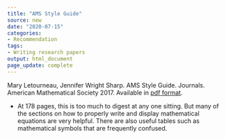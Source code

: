 ```yaml
---
title: "AMS Style Guide"
source: new
date: "2020-07-15"
categories:
- Recommendation
tags:
- Writing research papers
output: html_document
page_update: complete
---
```


Mary Letourneau, Jennifer Wright Sharp. AMS Style Guide. Journals. American Mathematical Society 2017. Available in [pdf format](https://www.ams.org/publications/authors/AMS-StyleGuide-online.pdf).

<!---More--->

+ At 178 pages, this is too much to digest at any one sitting. But many of the sections on how to properly write and display mathematical equations are very helpful. There are also useful tables such as mathematical symbols that are frequently confused.

